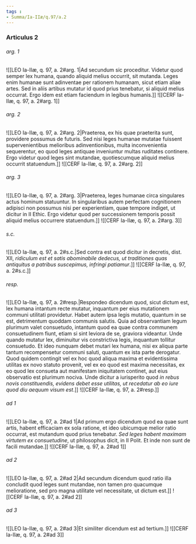 ```yaml
---
tags : 
- Summa/Ia-IIæ/q.97/a.2
---
```


### Articulus 2

###### arg. 1
![[LEO Ia-IIæ, q. 97, a. 2#arg. 1|Ad secundum sic proceditur. Videtur quod semper lex humana, quando aliquid melius occurrit, sit mutanda. Leges enim humanae sunt adinventae per rationem humanam, sicut etiam aliae artes. Sed in aliis artibus mutatur id quod prius tenebatur, si aliquid melius occurrat. Ergo idem est etiam faciendum in legibus humanis.]]
![[CERF Ia-IIæ, q. 97, a. 2#arg. 1]]

###### arg. 2
![[LEO Ia-IIæ, q. 97, a. 2#arg. 2|Praeterea, ex his quae praeterita sunt, providere possumus de futuris. Sed nisi leges humanae mutatae fuissent supervenientibus melioribus adinventionibus, multa inconvenientia sequerentur, eo quod leges antiquae inveniuntur multas ruditates continere. Ergo videtur quod leges sint mutandae, quotiescumque aliquid melius occurrit statuendum.]]
![[CERF Ia-IIæ, q. 97, a. 2#arg. 2]]

###### arg. 3
![[LEO Ia-IIæ, q. 97, a. 2#arg. 3|Praeterea, leges humanae circa singulares actus hominum statuuntur. In singularibus autem perfectam cognitionem adipisci non possumus nisi per experientiam, quae tempore indiget, ut dicitur in II Ethic. Ergo videtur quod per successionem temporis possit aliquid melius occurrere statuendum.]]
![[CERF Ia-IIæ, q. 97, a. 2#arg. 3]]

###### s.c.
![[LEO Ia-IIæ, q. 97, a. 2#s.c.|Sed contra est quod dicitur in decretis, dist. XII, *ridiculum est et satis abominabile dedecus, ut traditiones quas antiquitus a patribus suscepimus, infringi patiamur*.]]
![[CERF Ia-IIæ, q. 97, a. 2#s.c.]]

###### resp.
![[LEO Ia-IIæ, q. 97, a. 2#resp.|Respondeo dicendum quod, sicut dictum est, lex humana intantum recte mutatur, inquantum per eius mutationem communi utilitati providetur. Habet autem ipsa legis mutatio, quantum in se est, detrimentum quoddam communis salutis. Quia ad observantiam legum plurimum valet consuetudo, intantum quod ea quae contra communem consuetudinem fiunt, etiam si sint leviora de se, graviora videantur. Unde quando mutatur lex, diminuitur vis constrictiva legis, inquantum tollitur consuetudo. Et ideo nunquam debet mutari lex humana, nisi ex aliqua parte tantum recompensetur communi saluti, quantum ex ista parte derogatur. Quod quidem contingit vel ex hoc quod aliqua maxima et evidentissima utilitas ex novo statuto provenit, vel ex eo quod est maxima necessitas, ex eo quod lex consueta aut manifestam iniquitatem continet, aut eius observatio est plurimum nociva. Unde dicitur a iurisperito quod *in rebus novis constituendis, evidens debet esse utilitas, ut recedatur ab eo iure quod diu aequum visum est*.]]
![[CERF Ia-IIæ, q. 97, a. 2#resp.]]

###### ad 1
![[LEO Ia-IIæ, q. 97, a. 2#ad 1|Ad primum ergo dicendum quod ea quae sunt artis, habent efficaciam ex sola ratione, et ideo ubicumque melior ratio occurrat, est mutandum quod prius tenebatur. *Sed leges habent maximam virtutem ex consuetudine*, ut philosophus dicit, in II Polit. Et inde non sunt de facili mutandae.]]
![[CERF Ia-IIæ, q. 97, a. 2#ad 1]]

###### ad 2
![[LEO Ia-IIæ, q. 97, a. 2#ad 2|Ad secundum dicendum quod ratio illa concludit quod leges sunt mutandae, non tamen pro quacumque melioratione, sed pro magna utilitate vel necessitate, ut dictum est.]]
![[CERF Ia-IIæ, q. 97, a. 2#ad 2]]

###### ad 3
![[LEO Ia-IIæ, q. 97, a. 2#ad 3|Et similiter dicendum est ad tertium.]]
![[CERF Ia-IIæ, q. 97, a. 2#ad 3]]

